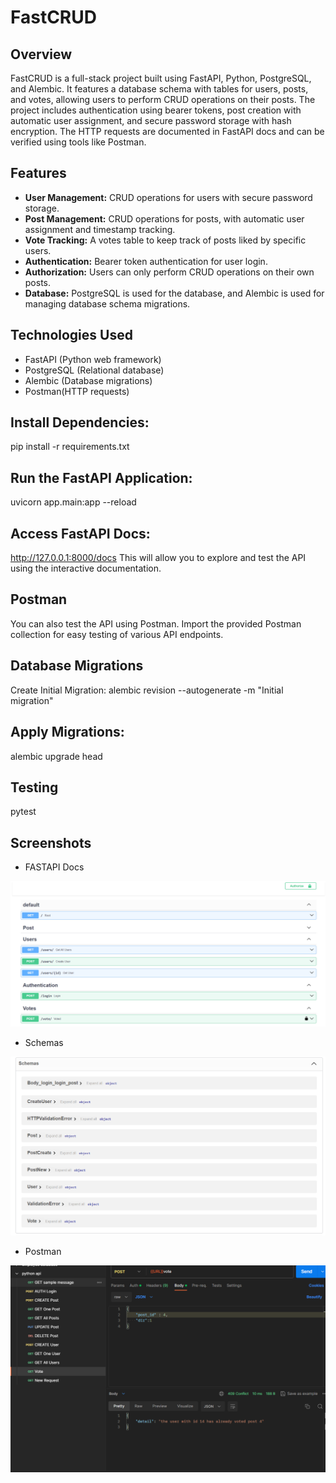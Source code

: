 # FastCRUD

## Overview

FastCRUD is a full-stack project built using FastAPI, Python, PostgreSQL, and Alembic. It features a database schema with tables for users, posts, and votes, allowing users to perform CRUD operations on their posts. The project includes authentication using bearer tokens, post creation with automatic user assignment, and secure password storage with hash encryption. The HTTP requests are documented in FastAPI docs and can be verified using tools like Postman.

## Features

- **User Management:** CRUD operations for users with secure password storage.
- **Post Management:** CRUD operations for posts, with automatic user assignment and timestamp tracking.
- **Vote Tracking:** A votes table to keep track of posts liked by specific users.
- **Authentication:** Bearer token authentication for user login.
- **Authorization:** Users can only perform CRUD operations on their own posts.
- **Database:** PostgreSQL is used for the database, and Alembic is used for managing database schema migrations.

## Technologies Used

- FastAPI (Python web framework)
- PostgreSQL (Relational database)
- Alembic (Database migrations)
- Postman(HTTP requests)

## Install Dependencies:

pip install -r requirements.txt

## Run the FastAPI Application:

uvicorn app.main:app --reload

## Access FastAPI Docs:

http://127.0.0.1:8000/docs
This will allow you to explore and test the API using the interactive documentation.

## Postman
You can also test the API using Postman. Import the provided Postman collection for easy testing of various API endpoints.

## Database Migrations
Create Initial Migration:
alembic revision --autogenerate -m "Initial migration"

## Apply Migrations: 

alembic upgrade head

## Testing
pytest

## Screenshots
- FASTAPI Docs
  
![Docs](screenshots/fastapi_docs.png)
- Schemas
 
![Schemas](screenshots/schemas.png)
- Postman
 
![Postman](screenshots/postman.png)





